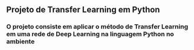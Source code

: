 ## Projeto de Transfer Learning em Python 
### O projeto consiste em aplicar o método de Transfer Learning em uma rede de Deep Learning na linguagem Python no ambiente 
